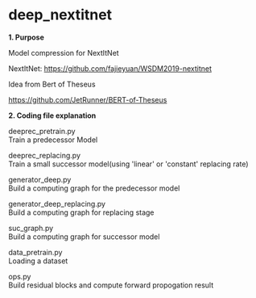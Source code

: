 # deep_nextitnet

**1. Purpose**

Model compression for NextItNet

NextItNet: https://github.com/fajieyuan/WSDM2019-nextitnet


Idea from Bert of Theseus

https://github.com/JetRunner/BERT-of-Theseus

**2. Coding file explanation**

deeprec_pretrain.py          
Train a predecessor Model

deeprec_replacing.py          
Train a small successor model(using 'linear' or 'constant' replacing rate)

generator_deep.py  
Build a computing graph for the predecessor model

generator_deep_replacing.py   
Build a computing graph for replacing stage

suc_graph.py  
Build a computing graph for successor model

data_pretrain.py  
Loading a dataset

ops.py  
Build residual blocks and compute forward propogation result
